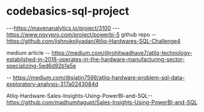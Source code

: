 # codebasics-sql-project
---https://mavenanalytics.io/project/3100
---https://www.novypro.com/project/powerbi-5
github repo -- https://github.com/jishnukoliyadan/Atliq-Hardwares-SQL-Challenge4


medium article -- https://medium.com/@rohitwadhave7/atliq-technology-established-in-2018-operates-in-the-hardware-manufacturing-sector-specializing-5ed6d92b1a5e


-- https://medium.com/@sjatin7599/atliq-hardware-problem-sql-data-exploratory-analysis-317a0243084d


Atliq-Hardware-Sales-Insights-Using-PowerBI-and-SQL--https://github.com/madhumitagupt/Sales-Insights-Using-PowerBI-and-SQL

